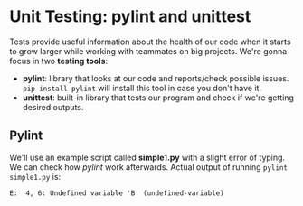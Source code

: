 # Unit Testing: pylint and unittest

Tests provide useful information about the health of our code when it starts to grow larger while working with teammates on big projects. We're gonna focus in two **testing tools**:

- **pylint**: library that looks at our code and reports/check possible issues. ```pip install pylint``` will install this tool in case you don't have it.
- **unittest**: built-in library that tests our program and check if we're getting desired outputs.


## Pylint

We'll use an example script called **simple1.py** with a slight error of typing. We can check how *pylint* work afterwards. Actual output of running ```pylint simple1.py``` is:

```E:  4, 6: Undefined variable 'B' (undefined-variable)```
